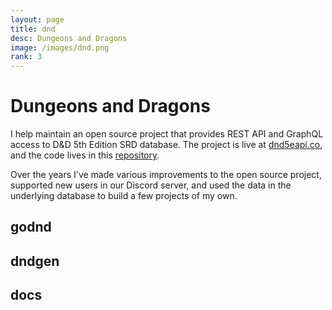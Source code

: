 ```yaml
---
layout: page
title: dnd
desc: Dungeons and Dragons
image: /images/dnd.png
rank: 3
---
```


# Dungeons and Dragons

I help maintain an open source project that provides REST API and GraphQL access to D&D 5th Edition SRD database. The project is live at [dnd5eapi.co](https://www.dnd5eapi.co/), and the code lives in this [repository](https://github.com/5e-bits/5e-srd-api).

Over the years I've made various improvements to the open source project, supported new users in our Discord server, and used the data in the underlying database to build a few projects of my own.

## godnd

## dndgen

## docs